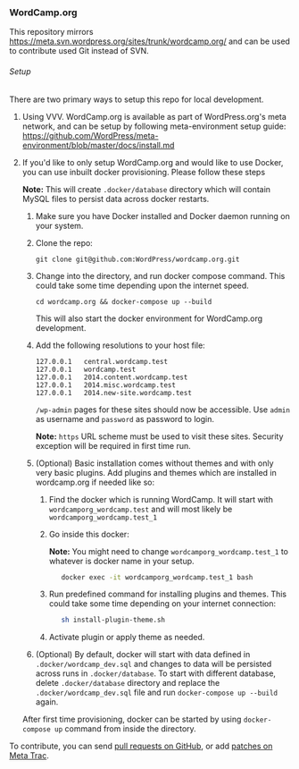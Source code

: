 ### WordCamp.org

This repository mirrors https://meta.svn.wordpress.org/sites/trunk/wordcamp.org/ and can be used to contribute used Git instead of SVN.

###### Setup 

There are two primary ways to setup this repo for local development.

1. Using VVV. WordCamp.org is available as part of WordPress.org's meta network, and can be setup by following meta-environment setup guide: https://github.com/WordPress/meta-environment/blob/master/docs/install.md

1. If you'd like to only setup WordCamp.org and would like to use Docker, you can use inbuilt docker provisioning. Please follow these steps

    **Note:** This will create `.docker/database` directory which will contain MySQL files to persist data across docker restarts.

    1. Make sure you have Docker installed and Docker daemon running on your system.
    
    1. Clone the repo: 
        ```
        git clone git@github.com:WordPress/wordcamp.org.git
        ```
    
    1. Change into the directory, and run docker compose command. This could take some time depending upon the internet speed.
        ```
        cd wordcamp.org && docker-compose up --build
        ```
         This will also start the docker environment for WordCamp.org development.
         
    1. Add the following resolutions to your host file:
        ```
        127.0.0.1	central.wordcamp.test
        127.0.0.1	wordcamp.test
        127.0.0.1	2014.content.wordcamp.test
        127.0.0.1	2014.misc.wordcamp.test
        127.0.0.1	2014.new-site.wordcamp.test
        ```
        
        `/wp-admin` pages for these sites should now be accessible. Use `admin` as username and `password` as password to login.
        
        **Note:** `https` URL scheme must be used to visit these sites. Security exception will be required in first time run.
        
    1. (Optional) Basic installation comes without themes and with only very basic plugins. Add plugins and themes which are installed in wordcamp.org if needed like so:
    
        1. Find the docker which is running WordCamp. It will start with `wordcamporg_wordcamp.test` and will most likely be `wordcamporg_wordcamp.test_1`
        
        1. Go inside this docker:
        
           **Note:** You might need to change `wordcamporg_wordcamp.test_1` to whatever is docker name in your setup.
            ```bash
               docker exec -it wordcamporg_wordcamp.test_1 bash
            ```
        
        1. Run predefined command for installing plugins and themes. This could take some time depending on your internet connection:
            ```bash
               sh install-plugin-theme.sh
            ```
            
        1. Activate plugin or apply theme as needed.
        
    1. (Optional) By default, docker will start with data defined in `.docker/wordcamp_dev.sql` and changes to data will be persisted across runs in `.docker/database`. To start with different database, delete `.docker/database` directory and replace the `.docker/wordcamp_dev.sql` file and run `docker-compose up --build` again.
    
    After first time provisioning, docker can be started by using `docker-compose up` command from inside the directory. 
        
To contribute, you can send [pull requests on GitHub](https://github.com/WordPress/wordcamp.org/), or add [patches on Meta Trac](https://make.wordpress.org/meta/handbook/about/get-involved/learn-how-to-contribute-code/#share-your-new-code).
